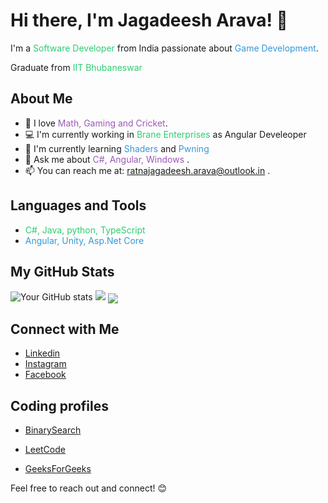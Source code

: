 # Hi there, I'm Jagadeesh Arava! 👋

I'm a <span style="color: #2ecc71;">Software Developer</span> from India passionate about <span style="color: #3498db;">Game Development</span>.

Graduate from <span style="color: #2ecc71;"> IIT Bhubaneswar </span>

## About Me

- 🌟 I love <span style="color: #9b59b6;">Math, Gaming and Cricket</span>.
- 💻 I'm currently working in <span style="color: #2ecc71;">Brane Enterprises</span> as <span> Angular Develeoper</span>
- 🌱 I'm currently learning <span style="color: #3498db;">Shaders  </span> and <span style="color:#3498db">Pwning</span>
- 💬 Ask me about <span style="color: #9b59b6;">C#, Angular, Windows  </span>.
- 📫 You can reach me at: ratnajagadeesh.arava@outlook.in .

## Languages and Tools

- <span style="color: #2ecc71;"> C#, Java, python, TypeScript</span>
- <span style="color: #3498db;">Angular, Unity, Asp.Net Core</span>
<!-- - <span style="color: #9b59b6;">[Any other relevant information]</span> -->

## My GitHub Stats

![Your GitHub stats](https://github-readme-stats.vercel.app/api?username=Ratnajagadeesharava&show_icons=true&theme=gruvbox)
![](https://github-readme-streak-stats.herokuapp.com/?user=Ratnajagadeesharava&theme=gruvbox)
<a href="https://github.com/Ratnajagadeesharava/github-readme-stats">
  <img align="center" src="https://github-readme-stats.vercel.app/api/top-langs/?username=Ratnajagadeesharava&langs_count=12&theme=gruvbox" />
</a>

## Connect with Me

- <a href="https://www.linkedin.com/in/ratna-jagadeesh-arava/" target="blank">Linkedin</a>
- <a href="https://www.instagram.com/_arava.jagadeesh/" target="blank">Instagram</a>
- <a href="https://facebook.com/ratnajagadeesh.arava" target="blank">Facebook</a>


## Coding profiles
- [BinarySearch](https://binarysearch.com/@/jagadeesharava)

- [LeetCode](https://leetcode.com/arj15/)

- [GeeksForGeeks](https://auth.geeksforgeeks.org/user/ratna_jagadeesh_arava/profile)


Feel free to reach out and connect! 😊
